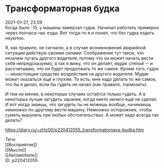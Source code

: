 Трансформаторная будка
=======================

   
 2021-01-27, 23:59   
  Когда было -15, у машины замерзал гудок. Начинал работать примерно через полчаса-час езды. Вот тогда-то я и понял, что без гудка ездить неуютно.   
   
 Я, как правило, не сигналю, а в случае возникновения аварийной ситуации действую своими силами. Соображение тут такое, что незачем пугать другого водителя, потому что он может начать вести себя непредсказуемо, а так я вижу, что он делает, мудак слепой -- и рассчитываю, что он будет продолжать то же самое. Кроме того, гудок -- ненастоящее средство воздействия на другого водителя. Мудак может оказаться ещё и глухим. То есть, мне надо делать то же самое, что бы я делал, если бы гудеть не начал (как правило, тормозить).   
   
 И тем не менее, в некоторых случаях остаётся только гудеть. А в некоторых лучше загудеть заранее, когда никто ничего ещё не сделал. И вот когда знаешь, что загудеть ты не можешь вообще, начинаешь немножко по-другому вести машину. Немножко осторожнее, чтобы суметь вырулить при любых обстоятельствах. А может надо всегда так делать?   
    
 <https://diary.ru/~zHz00/p220412055_transformatornaya-budka.htm>   
   
 Теги:   
 [[Восприятие]]   
 [[Мысли]]   
 [[Автомобили]]   
 ID: p220412055